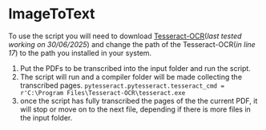 # ImageToText
To use the script you will need to download [Tesseract-OCR](https://github.com/UB-Mannheim/tesseract/wiki)(*last tested working on 30/06/2025*) and change the path of the Tesseract-OCR(*in line 17*) to the path you installed in your system.

1. Put the PDFs to be transcribed into the input folder and run the script.
2. The script will run and a compiler folder will be made collecting the transcribed pages.
```pytesseract.pytesseract.tesseract_cmd = r'C:\Program Files\Tesseract-OCR\tesseract.exe```
3. once the script has fully transcribed the pages of the the current PDF, it will stop or move on to the next file, depending if there is more files in the input folder.


